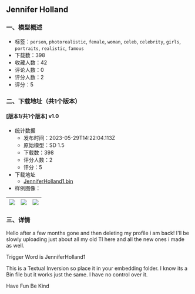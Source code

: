 ## Jennifer Holland
### 一、模型概述

- 标签：`person`, `photorealistic`, `female`, `woman`, `celeb`, `celebrity`, `girls`, `portraits`, `realistic`, `famous`
- 下载数：398
- 收藏人数：42
- 评论人数：0
- 评分人数：2
- 评分：5

### 二、下载地址（共1个版本）

#### [版本1/共1个版本] v1.0

- 统计数据
  - 发布时间：2023-05-29T14:22:04.113Z
  - 原始模型：SD 1.5
  - 下载数：398
  - 评分人数：2
  - 评分：5
- 下载地址
  - [JenniferHolland1.bin](https://civitai.com/api/download/models/84683)
- 样例图像：

| <img src="https://image.civitai.com/xG1nkqKTMzGDvpLrqFT7WA/af733f9f-09e2-4848-95f5-3fc673152c8b/width=450/957026.jpeg" /> | <img src="https://image.civitai.com/xG1nkqKTMzGDvpLrqFT7WA/fcb69250-a5b6-45f9-a389-2a63807b9632/width=450/957022.jpeg" /> | <img src="https://image.civitai.com/xG1nkqKTMzGDvpLrqFT7WA/09568441-4def-49d6-b0c2-b5209495f68e/width=450/957024.jpeg" /> |
| ---- | ---- | ---- |


### 三、详情
<p><span>Hello after a few months gone and then deleting my profile i am back! I'll be slowly uploading just about all my old TI here and all the new ones i made as well.</span></p><p></p><p><span>Trigger Word is </span>JenniferHolland1</p><p></p><p><span>This is a Textual Inversion so place it in your embedding folder. I know its a Bin file but it works just the same. I have no control over it.</span></p><p></p><p><span>Have Fun Be Kind</span></p>